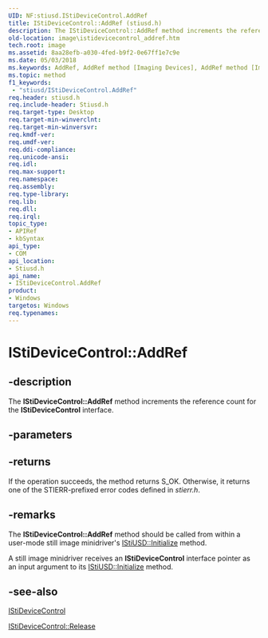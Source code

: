 ```yaml
---
UID: NF:stiusd.IStiDeviceControl.AddRef
title: IStiDeviceControl::AddRef (stiusd.h)
description: The IStiDeviceControl::AddRef method increments the reference count for the IStiDeviceControl interface.
old-location: image\istidevicecontrol_addref.htm
tech.root: image
ms.assetid: 8aa28efb-a030-4fed-b9f2-0e67ff1e7c9e
ms.date: 05/03/2018
ms.keywords: AddRef, AddRef method [Imaging Devices], AddRef method [Imaging Devices],IStiDeviceControl interface, IStiDeviceControl interface [Imaging Devices],AddRef method, IStiDeviceControl.AddRef, IStiDeviceControl::AddRef, image.istidevicecontrol_addref, stifnc_b0cd1dfe-9e37-42a5-83e0-d0f97c9439e8.xml, stiusd/IStiDeviceControl::AddRef
ms.topic: method
f1_keywords:
 - "stiusd/IStiDeviceControl.AddRef"
req.header: stiusd.h
req.include-header: Stiusd.h
req.target-type: Desktop
req.target-min-winverclnt: 
req.target-min-winversvr: 
req.kmdf-ver: 
req.umdf-ver: 
req.ddi-compliance: 
req.unicode-ansi: 
req.idl: 
req.max-support: 
req.namespace: 
req.assembly: 
req.type-library: 
req.lib: 
req.dll: 
req.irql: 
topic_type:
- APIRef
- kbSyntax
api_type:
- COM
api_location:
- Stiusd.h
api_name:
- IStiDeviceControl.AddRef
product:
- Windows
targetos: Windows
req.typenames: 
---
```


# IStiDeviceControl::AddRef


## -description


The <b>IStiDeviceControl::AddRef</b> method increments the reference count for the <b>IStiDeviceControl</b> interface.


## -parameters






## -returns



If the operation succeeds, the method returns S_OK. Otherwise, it returns one of the STIERR-prefixed error codes defined in <i>stierr.h</i>.




## -remarks



The <b>IStiDeviceControl::AddRef</b> method should be called from within a user-mode still image minidriver's <a href="https://docs.microsoft.com/windows-hardware/drivers/ddi/content/stiusd/nf-stiusd-istiusd-initialize">IStiUSD::Initialize</a> method.

A still image minidriver receives an <b>IStiDeviceControl</b> interface pointer as an input argument to its <a href="https://docs.microsoft.com/windows-hardware/drivers/ddi/content/stiusd/nf-stiusd-istiusd-initialize">IStiUSD::Initialize</a> method.




## -see-also




<a href="https://docs.microsoft.com/windows-hardware/drivers/ddi/content/_image/index">IStiDeviceControl</a>



<a href="https://docs.microsoft.com/windows-hardware/drivers/ddi/content/stiusd/nf-stiusd-istidevicecontrol-release">IStiDeviceControl::Release</a>
 

 


